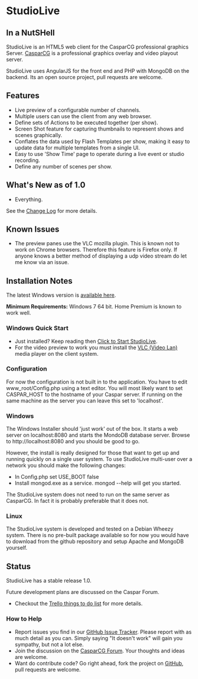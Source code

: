 # StudioLive #
## In a NutSHell ##
StudioLive is an HTML5 web client for the CasparCG professional graphics Server.  [CasparCG](http://www.casparcg.com/features) is a professional graphics overlay and video playout server.

StudioLive uses AngularJS for the front end and PHP with MongoDB on the backend.  Its an open source project, pull requests are welcome.  

## Features ##
* Live preview of a configurable number of channels.
* Multiple users can use the client from any web browser.
* Define sets of Actions to be executed together (per show).
* Screen Shot feature for capturing thumbnails to represent shows and scenes graphically.
* Conflates the data used by Flash Templates per show, making it easy to update data for multiple templates from a single UI. 
* Easy to use 'Show Time' page to operate during a live event or studio recording. 
* Define any number of scenes per show.

## What's New as of 1.0 ##

- Everything.

See the [Change Log](https://github.com/saygoweb/studiolive/blob/master/CHANGELOG.md) for more details.

## Known Issues ##

* The preview panes use the VLC mozilla plugin. This is known not to work on Chrome browsers. Therefore this feature is Firefox only. If anyone knows a better method of displaying a udp video stream do let me know via an issue.

## Installation Notes ##
The latest Windows version is [available here](https://drive.google.com/folderview?id=0B1aEHU7j2cRhdTVOdHp0VjdRUkE&usp=sharing).

**Minimum Requirements:** Windows 7 64 bit.  Home Premium is known to work well.

### Windows Quick Start ###
* Just installed? Keep reading then [Click to Start StudioLive](http://localhost:8080/).
* For the video preview to work you must install the [VLC (Video Lan)](http://www.videolan.org/vlc/index.html) media player on the client system. 

### Configuration ###
For now the configuration is not built in to the application.  You have to edit www_root/Config.php using a text editor. You will most likely want to set CASPAR\_HOST to the hostname of your Caspar server.  If running on the same machine as the server you can leave this set to 'localhost'.

### Windows ###
The Windows Installer should 'just work' out of the box.  It starts a web server on localhost:8080 and starts the MondoDB database server. Browse to http://localhost:8080 and you should be good to go.

However, the install is really designed for those that want to get up and running quickly on a single user system. To use StudioLive multi-user over a network you should make the following changes:

* In Config.php set USE_BOOT false
* Install mongod.exe as a service.  mongod --help will get you started.

The StudioLive system does not need to run on the same server as CasparCG.  In fact it is probably preferable that it does not.

### Linux ###
The StudioLive system is developed and tested on a Debian Wheezy system. There is no pre-built package available so for now you would have to download from the github repository and setup Apache and MongoDB yourself.

## Status ##
StudioLive has a stable release 1.0.

Future development plans are discussed on the Caspar Forum.

* Checkout the [Trello things to do list](https://trello.com/b/dChvuzOw/saygo-studiolive) for more details.

### How to Help ###
* Report issues you find in our [GitHub Issue Tracker](https://github.com/saygoweb/studiolive/issues).  Please report with as much detail as you can.  Simply saying "It doesn't work" will gain you sympathy, but not a lot else.
* Join the discussion on the [CasparCG Forum](http://casparcg.com/forum/viewtopic.php?f=3&t=1646).  Your thoughts and ideas are welcome.
* Want do contribute code?  Go right ahead, fork the project on [GitHub](https://github.com/saygoweb/studiolive), pull requests are welcome.
